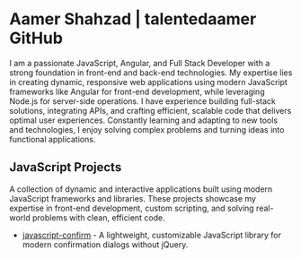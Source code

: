 # Aamer Shahzad | talentedaamer GitHub

I am a passionate JavaScript, Angular, and Full Stack Developer with a strong foundation in front-end and back-end technologies. My expertise lies in creating dynamic, responsive web applications using modern JavaScript frameworks like Angular for front-end development, while leveraging Node.js for server-side operations. I have experience building full-stack solutions, integrating APIs, and crafting efficient, scalable code that delivers optimal user experiences. Constantly learning and adapting to new tools and technologies, I enjoy solving complex problems and turning ideas into functional applications.
## JavaScript Projects

A collection of dynamic and interactive applications built using modern JavaScript frameworks and libraries. These projects showcase my expertise in front-end development, custom scripting, and solving real-world problems with clean, efficient code.
- [javascript-confirm](https://talentedaamer.github.io/javascript-confirm/) - A lightweight, customizable JavaScript library for modern confirmation dialogs without jQuery.
